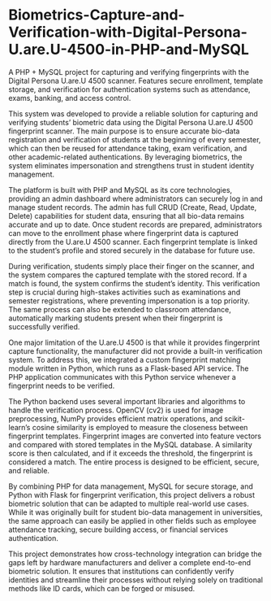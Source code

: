 # Biometrics-Capture-and-Verification-with-Digital-Persona-U.are.U-4500-in-PHP-and-MySQL
A PHP + MySQL project for capturing and verifying fingerprints with the Digital Persona U.are.U 4500 scanner. Features secure enrollment, template storage, and verification for authentication systems such as attendance, exams, banking, and access control.

This system was developed to provide a reliable solution for capturing and verifying students’ biometric data using the Digital Persona U.are.U 4500 fingerprint scanner. The main purpose is to ensure accurate bio-data registration and verification of students at the beginning of every semester, which can then be reused for attendance taking, exam verification, and other academic-related authentications. By leveraging biometrics, the system eliminates impersonation and strengthens trust in student identity management.

The platform is built with PHP and MySQL as its core technologies, providing an admin dashboard where administrators can securely log in and manage student records. The admin has full CRUD (Create, Read, Update, Delete) capabilities for student data, ensuring that all bio-data remains accurate and up to date. Once student records are prepared, administrators can move to the enrollment phase where fingerprint data is captured directly from the U.are.U 4500 scanner. Each fingerprint template is linked to the student’s profile and stored securely in the database for future use.

During verification, students simply place their finger on the scanner, and the system compares the captured template with the stored record. If a match is found, the system confirms the student’s identity. This verification step is crucial during high-stakes activities such as examinations and semester registrations, where preventing impersonation is a top priority. The same process can also be extended to classroom attendance, automatically marking students present when their fingerprint is successfully verified.

One major limitation of the U.are.U 4500 is that while it provides fingerprint capture functionality, the manufacturer did not provide a built-in verification system. To address this, we integrated a custom fingerprint matching module written in Python, which runs as a Flask-based API service. The PHP application communicates with this Python service whenever a fingerprint needs to be verified.

The Python backend uses several important libraries and algorithms to handle the verification process. OpenCV (cv2) is used for image preprocessing, NumPy provides efficient matrix operations, and scikit-learn’s cosine similarity is employed to measure the closeness between fingerprint templates. Fingerprint images are converted into feature vectors and compared with stored templates in the MySQL database. A similarity score is then calculated, and if it exceeds the threshold, the fingerprint is considered a match. The entire process is designed to be efficient, secure, and reliable.

By combining PHP for data management, MySQL for secure storage, and Python with Flask for fingerprint verification, this project delivers a robust biometric solution that can be adapted to multiple real-world use cases. While it was originally built for student bio-data management in universities, the same approach can easily be applied in other fields such as employee attendance tracking, secure building access, or financial services authentication.

This project demonstrates how cross-technology integration can bridge the gaps left by hardware manufacturers and deliver a complete end-to-end biometric solution. It ensures that institutions can confidently verify identities and streamline their processes without relying solely on traditional methods like ID cards, which can be forged or misused.

